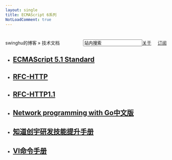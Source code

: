```yaml
---
layout: single
title: ECMAScript 6系列
NotLoadComment: true
---
```

<form class="page-loc" style="margin:0;margin-top:40px;" method="GET" action="/search">
    <span style="float:right"><input type="text" class="web-search" name ="q" value="站内搜索" /><a href="http://swinghu.github.com/about.html">关于</a><a href="http://swinghu.github.com/atom.xml" class="page-rss" style="margin-left: 20px;">订阅</a></span>
    swinghu的博客 » 技术文档
</form>
<ul class="artical-list">
    <li itemscope itemtype="http://schema.org/Article">
        <h2><a href="http://swinghu.github.com/ST/ES5.1/" itemprop="url">ECMAScript 5.1 Standard</a></h2>
    </li>
    <li itemscope itemtype="http://schema.org/Article">
        <h2><a href="http://swinghu.github.com/ST/RFC-HTTP/" itemprop="url">RFC-HTTP</a></h2>
    </li>
    <li itemscope itemtype="http://schema.org/Article">
        <h2><a href="http://swinghu.github.com/ST/RFC-HTTP1.1/" itemprop="url">RFC-HTTP1.1</a></h2>
    </li>
      <li itemscope itemtype="http://schema.org/Article">
        <h2><a href="http://swinghu.github.com/ST/NPWG-ZH/" itemprop="url">Network programming with Go中文版</a></h2>
    </li>
         <li itemscope itemtype="http://schema.org/Article">
        <h2><a href="http://swinghu.github.com/ST/KnownsecRDChecklist_v2.2/" itemprop="url">知道创宇研发技能提升手册</a></h2>
    </li>
     <li itemscope itemtype="http://schema.org/Article">
        <h2><a href="http://swinghu.github.com/ST/vi-manul/" itemprop="url">VI命令手册</a></h2>
    </li>
</ul>
